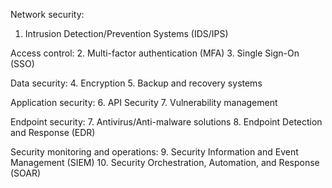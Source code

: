 Network security:
1. Intrusion Detection/Prevention Systems (IDS/IPS)

Access control:
2. Multi-factor authentication (MFA)
3. Single Sign-On (SSO)

Data security:
4. Encryption
5. Backup and recovery systems

Application security:
6. API Security
7. Vulnerability management

Endpoint security:
7. Antivirus/Anti-malware solutions
8. Endpoint Detection and Response (EDR)

Security monitoring and operations:
9. Security Information and Event Management (SIEM)
10. Security Orchestration, Automation, and Response (SOAR)
